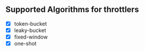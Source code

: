 
## Supported Algorithms for throttlers
- [x] token-bucket
- [x] leaky-bucket
- [x] fixed-window
- [x] one-shot
